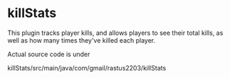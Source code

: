 # killStats
This plugin tracks player kills, and allows players to see their total kills, as well as how many times they've killed each player.

Actual source code is under

killStats/src/main/java/com/gmail/rastus2203/killStats
